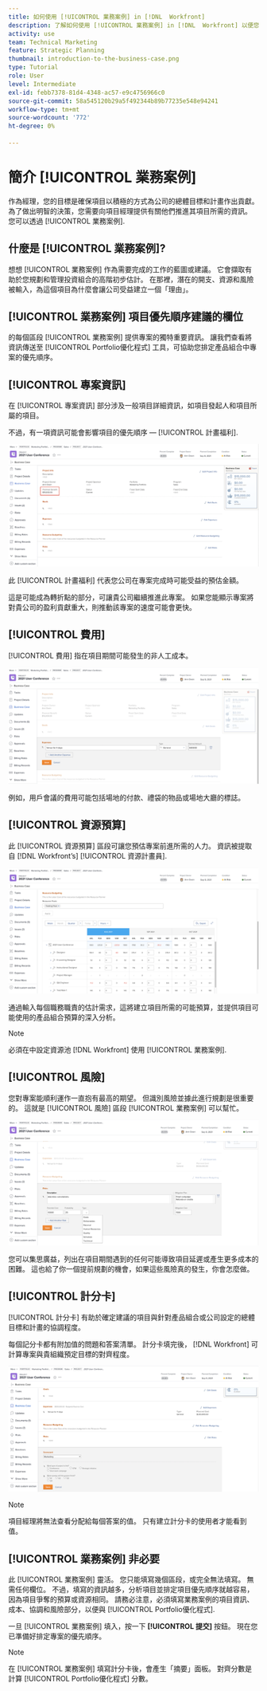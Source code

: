 ```yaml
---
title: 如何使用 [!UICONTROL 業務案例] in [!DNL  Workfront]
description: 了解如何使用 [!UICONTROL 業務案例] in [!DNL  Workfront] 以便您獲得項目所需的資訊，以便做出明智的決策。
activity: use
team: Technical Marketing
feature: Strategic Planning
thumbnail: introduction-to-the-business-case.png
type: Tutorial
role: User
level: Intermediate
exl-id: febb7378-81d4-4348-ac57-e9c4756966c0
source-git-commit: 58a545120b29a5f492344b89b77235e548e94241
workflow-type: tm+mt
source-wordcount: '772'
ht-degree: 0%

---
```


# 簡介 [!UICONTROL 業務案例]

作為經理，您的目標是確保項目以積極的方式為公司的總體目標和計畫作出貢獻。 為了做出明智的決策，您需要向項目經理提供有關他們推進其項目所需的資訊。 您可以透過 [!UICONTROL 業務案例].

## 什麼是 [!UICONTROL 業務案例]?

想想 [!UICONTROL 業務案例] 作為需要完成的工作的藍圖或建議。 它會擷取有助於您規劃和管理投資組合的高階初步估計。 在那裡，潛在的開支、資源和風險被輸入，為這個項目為什麼會讓公司受益建立一個「理由」。

## [!UICONTROL 業務案例] 項目優先順序建議的欄位

的每個區段 [!UICONTROL 業務案例] 提供專案的獨特重要資訊。 讓我們查看將資訊傳送至 [!UICONTROL Portfolio優化程式] 工具，可協助您排定產品組合中專案的優先順序。

## [!UICONTROL 專案資訊]

在 [!UICONTROL 專案資訊] 部分涉及一般項目詳細資訊，如項目發起人和項目所屬的項目。

不過，有一項資訊可能會影響項目的優先順序 — [!UICONTROL 計畫福利].

![的影像 [!UICONTROL 計畫福利] 區域 [!UICONTROL 專案資訊] 區段 [!UICONTROL 業務案例]](assets/05-portfolio-management4.png)

此 [!UICONTROL 計畫福利] 代表您公司在專案完成時可能受益的預估金額。

這是可能成為轉折點的部分，可讓貴公司繼續推進此專案。 如果您能顯示專案將對貴公司的盈利貢獻重大，則推動該專案的速度可能會更快。

## [!UICONTROL 費用]

[!UICONTROL 費用] 指在項目期間可能發生的非人工成本。

![的影像 [!UICONTROL 費用] 區段 [!UICONTROL 業務案例]](assets/06-portfolio-management5.png)

例如，用戶會議的費用可能包括場地的付款、禮袋的物品或場地大廳的標誌。

## [!UICONTROL 資源預算]

此 [!UICONTROL 資源預算] 區段可讓您預估專案前進所需的人力。 資訊被提取自 [!DNL Workfront’s] [!UICONTROL 資源計畫員].

![的影像 [!UICONTROL 資源預算] 區段 [!UICONTROL 業務案例]](assets/07-portfolio-management6.png)

通過輸入每個職務職責的估計需求，這將建立項目所需的可能預算，並提供項目可能使用的產品組合預算的深入分析。

>[!NOTE]
>
>必須在中設定資源池 [!DNL Workfront] 使用 [!UICONTROL 業務案例].

## [!UICONTROL 風險]

您對專案能順利運作一直抱有最高的期望。 但識別風險並據此進行規劃是很重要的。 這就是 [!UICONTROL 風險] 區段 [!UICONTROL 業務案例] 可以幫忙。

![的影像 [!UICONTROL 風險] 區段 [!UICONTROL 業務案例]](assets/08-portfolio-management7.png)

您可以集思廣益，列出在項目期間遇到的任何可能導致項目延遲或產生更多成本的困難。 這也給了你一個提前規劃的機會，如果這些風險真的發生，你會怎麼做。

## [!UICONTROL 計分卡]

[!UICONTROL 計分卡] 有助於確定建議的項目與針對產品組合或公司設定的總體目標和計畫的協調程度。

每個記分卡都有附加值的問題和答案清單。 計分卡填完後， [!DNL Workfront] 可計算專案與貴組織預定目標的對齊程度。

![的影像 [!UICONTROL 計分卡] 區段 [!UICONTROL 業務案例]](assets/09-portfolio-management8.png)

>[!NOTE]
>
>項目經理將無法查看分配給每個答案的值。 只有建立計分卡的使用者才能看到值。

## [!UICONTROL 業務案例] 非必要

此 [!UICONTROL 業務案例] 靈活。 您只能填寫幾個區段，或完全無法填寫。 無需任何欄位。 不過，填寫的資訊越多，分析項目並排定項目優先順序就越容易，因為項目爭奪的預算或資源相同。 請務必注意，必須填寫業務案例的項目資訊、成本、協調和風險部分，以便與 [!UICONTROL Portfolio優化程式].

一旦 [!UICONTROL 業務案例] 填入，按一下 **[!UICONTROL 提交]** 按鈕。 現在您已準備好排定專案的優先順序。

>[!NOTE]
>
>在 [!UICONTROL 業務案例] 填寫計分卡後，會產生「摘要」面板。 對齊分數是計算 [!UICONTROL Portfolio優化程式] 分數。

<!-- 
Learn more graphic and links to documentation articles
* Overview of areas of the business case 
* Create a business case for a project   
* Create a scorecard 
* Apply a scorecard to a project and generate an alignment score 
-->
